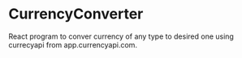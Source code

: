 # CurrencyConverter
React program to conver currency of any type to desired one using currecyapi from app.currencyapi.com.
